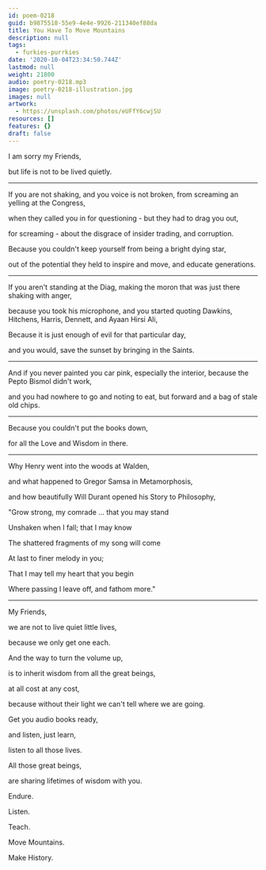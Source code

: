 ```yaml
---
id: poem-0218
guid: b9875518-55e9-4e4e-9926-211340ef88da
title: You Have To Move Mountains
description: null
tags:
  - furkies-purrkies
date: '2020-10-04T23:34:50.744Z'
lastmod: null
weight: 21800
audio: poetry-0218.mp3
image: poetry-0218-illustration.jpg
images: null
artwork:
  - https://unsplash.com/photos/eUFfY6cwjSU
resources: []
features: {}
draft: false
---
```


I am sorry my Friends,

but life is not to be lived quietly.

---

If you are not shaking, and you voice is not broken, from screaming an yelling at the Congress,

when they called you in for questioning - but they had to drag you out,

for screaming - about the disgrace of insider trading, and corruption.

Because you couldn't keep yourself from being a bright dying star,

out of the potential they held to inspire and move, and educate generations.

---

If you aren't standing at the Diag, making the moron that was just there shaking with anger,

because you took his microphone, and you started quoting Dawkins, Hitchens, Harris, Dennett, and Ayaan Hirsi Ali,

Because it is just enough of evil for that particular day,

and you would, save the sunset by bringing in the Saints.

---

And if you never painted you car pink, especially the interior, because the Pepto Bismol didn't work,

and you had nowhere to go and noting to eat, but forward and a bag of stale old chips.

---

Because you couldn't put the books down,

for all the Love and Wisdom in there.

---

Why Henry went into the woods at Walden,

and what happened to Gregor Samsa in Metamorphosis,

and how beautifully Will Durant opened his Story to Philosophy,

"Grow strong, my comrade … that you may stand

Unshaken when I fall; that I may know

The shattered fragments of my song will come

At last to finer melody in you;

That I may tell my heart that you begin

Where passing I leave off, and fathom more."

---

My Friends,

we are not to live quiet little lives,

because we only get one each.

And the way to turn the volume up,

is to inherit wisdom from all the great beings,

at all cost at any cost,

because without their light we can't tell where we are going.

Get you audio books ready,

and listen, just learn,

listen to all those lives.

All those great beings,

are sharing lifetimes of wisdom with you.

Endure.

Listen.

Teach.

Move Mountains.

Make History.
